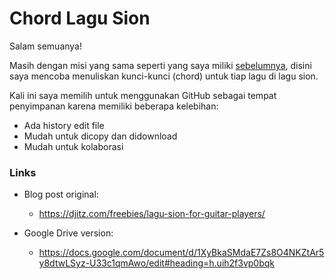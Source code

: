 # Chord Lagu Sion

Salam semuanya!  

Masih dengan misi yang sama seperti yang saya miliki [sebelumnya](https://djitz.com/freebies/lagu-sion-for-guitar-players/), disini saya mencoba menuliskan kunci-kunci (chord) untuk tiap lagu di lagu sion.  

Kali ini saya memilih untuk menggunakan GitHub sebagai tempat penyimpanan karena memiliki beberapa kelebihan:
* Ada history edit file
* Mudah untuk dicopy dan didownload
* Mudah untuk kolaborasi

### Links
* Blog post original: 
  * https://djitz.com/freebies/lagu-sion-for-guitar-players/

* Google Drive version:
  * https://docs.google.com/document/d/1XyBkaSMdaE7Zs8O4NKZtAr5y8dtwLSyz-U33c1qmAwo/edit#heading=h.uih2f3vp0bqk
